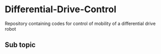 # Differential-Drive-Control
Repository containing codes for control of mobility of a differential drive robot
## Sub topic
